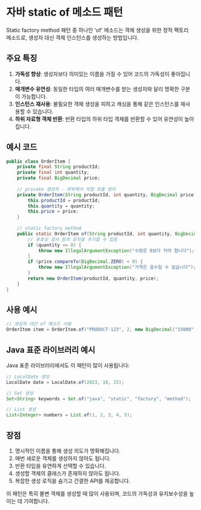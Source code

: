 # 자바 static of 메소드 패턴

Static factory method 패턴 중 하나인 'of' 메소드는 객체 생성을 위한 정적 팩토리 메소드로, 생성자 대신 객체 인스턴스를 생성하는 방법입니다.

## 주요 특징

1. **가독성 향상**: 생성자보다 의미있는 이름을 가질 수 있어 코드의 가독성이 좋아집니다.
2. **매개변수 유연성**: 동일한 타입의 여러 매개변수를 받는 생성자와 달리 명확한 구분이 가능합니다.
3. **인스턴스 재사용**: 불필요한 객체 생성을 피하고 캐싱을 통해 같은 인스턴스를 재사용할 수 있습니다.
4. **하위 자료형 객체 반환**: 반환 타입의 하위 타입 객체를 반환할 수 있어 유연성이 높아집니다.

## 예시 코드

```java
public class OrderItem {
    private final String productId;
    private final int quantity;
    private final BigDecimal price;
    
    // private 생성자 - 외부에서 직접 호출 방지
    private OrderItem(String productId, int quantity, BigDecimal price) {
        this.productId = productId;
        this.quantity = quantity;
        this.price = price;
    }
    
    // static factory method
    public static OrderItem of(String productId, int quantity, BigDecimal price) {
        // 유효성 검사 등의 로직을 추가할 수 있음
        if (quantity <= 0) {
            throw new IllegalArgumentException("수량은 0보다 커야 합니다");
        }
        if (price.compareTo(BigDecimal.ZERO) < 0) {
            throw new IllegalArgumentException("가격은 음수일 수 없습니다");
        }
        return new OrderItem(productId, quantity, price);
    }
}
```

## 사용 예시

```java
// 생성자 대신 of 메소드 사용
OrderItem item = OrderItem.of("PRODUCT-123", 2, new BigDecimal("15000"));
```

## Java 표준 라이브러리 예시

Java 표준 라이브러리에서도 이 패턴이 많이 사용됩니다:

```java
// LocalDate 생성
LocalDate date = LocalDate.of(2023, 10, 25);

// Set 생성
Set<String> keywords = Set.of("java", "static", "factory", "method");

// List 생성
List<Integer> numbers = List.of(1, 2, 3, 4, 5);
```

## 장점

1. 명시적인 이름을 통해 생성 의도가 명확해집니다.
2. 매번 새로운 객체를 생성하지 않아도 됩니다.
3. 반환 타입을 유연하게 선택할 수 있습니다.
4. 생성할 객체의 클래스가 존재하지 않아도 됩니다.
5. 복잡한 생성 로직을 숨기고 간결한 API를 제공합니다.

이 패턴은 특히 불변 객체를 생성할 때 많이 사용되며, 코드의 가독성과 유지보수성을 높이는 데 기여합니다.
